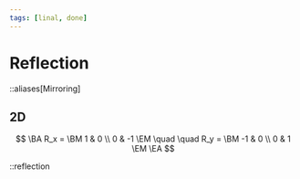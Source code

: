 ```yaml
---
tags: [linal, done]
---
```


# Reflection

::aliases[Mirroring]

## 2D

$$
\BA
	R_x = \BM 1 & 0 \\ 0 & -1 \EM \quad \quad
	R_y = \BM -1 & 0 \\ 0 & 1 \EM
\EA
$$

<!--
<iframe
  width="400"
  height="400"
  frameBorder="no"
  src="https://www.desmos.com/calculator/g8fiqcgg0f?embed"
/>
-->

::reflection

<!--
## 3D

$$
\BA
	R_x & = \BM -1 & 0 & 0 \\ 0 & 1 & 0 \\ 0 & 0 & 1 \EM \\
	R_y & = \BM 1 & 0 & 0 \\ 0 & -1 & 0 \\ 0 & 0 & 1 \EM \\
	R_z & = \BM 1 & 0 & 0 \\ 0 & 1 & 0 \\ 0 & 0 & -1 \EM \\
\EA
$$
-->
